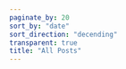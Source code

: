 ```yaml
---
paginate_by: 20
sort_by: "date"
sort_direction: "decending"
transparent: true
title: "All Posts"
---
```

